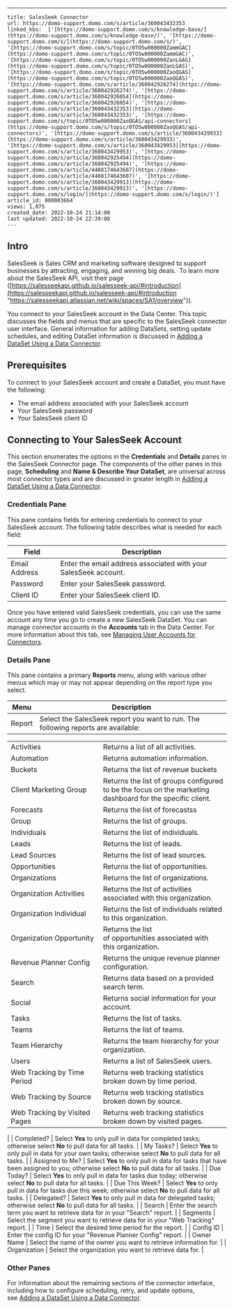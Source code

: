 ---
    title: SalesSeek Connector
    url: https://domo-support.domo.com/s/article/360043432353
    linked_kbs:  ['[https://domo-support.domo.com/s/knowledge-base/](https://domo-support.domo.com/s/knowledge-base/)', '[https://domo-support.domo.com/s/](https://domo-support.domo.com/s/)', '[https://domo-support.domo.com/s/topic/0TO5w000000ZammGAC](https://domo-support.domo.com/s/topic/0TO5w000000ZammGAC)', '[https://domo-support.domo.com/s/topic/0TO5w000000ZanLGAS](https://domo-support.domo.com/s/topic/0TO5w000000ZanLGAS)', '[https://domo-support.domo.com/s/topic/0TO5w000000ZaoQGAS](https://domo-support.domo.com/s/topic/0TO5w000000ZaoQGAS)', '[https://domo-support.domo.com/s/article/360042926274](https://domo-support.domo.com/s/article/360042926274)', '[https://domo-support.domo.com/s/article/360042926054](https://domo-support.domo.com/s/article/360042926054)', '[https://domo-support.domo.com/s/article/360043432353](https://domo-support.domo.com/s/article/360043432353)', '[https://domo-support.domo.com/s/topic/0TO5w000000ZaoQGAS/api-connectors](https://domo-support.domo.com/s/topic/0TO5w000000ZaoQGAS/api-connectors)', '[https://domo-support.domo.com/s/article/360043429933](https://domo-support.domo.com/s/article/360043429933)', '[https://domo-support.domo.com/s/article/360043429953](https://domo-support.domo.com/s/article/360043429953)', '[https://domo-support.domo.com/s/article/360042925494](https://domo-support.domo.com/s/article/360042925494)', '[https://domo-support.domo.com/s/article/4408174643607](https://domo-support.domo.com/s/article/4408174643607)', '[https://domo-support.domo.com/s/article/360043429913](https://domo-support.domo.com/s/article/360043429913)', '[https://domo-support.domo.com/s/login/](https://domo-support.domo.com/s/login/)']
    article_id: 000003664
    views: 1,075
    created_date: 2022-10-24 21:14:00
    last updated: 2022-10-24 22:39:00
    ---



Intro
-----


SalesSeek is Sales CRM and marketing software designed to support businesses by attracting, engaging, and winning big deals.  To learn more about the SalesSeek API, visit their page ([https://salesseekapi.github.io/salesseek-api/#introduction](https://salesseekapi.github.io/salesseek-api/#introduction "https://salesseekapi.atlassian.net/wiki/spaces/SA1/overview")).


You connect to your SalesSeek account in the Data Center. This topic discusses the fields and menus that are specific to the SalesSeek connector user interface. General information for adding DataSets, setting update schedules, and editing DataSet information is discussed in [Adding a DataSet Using a Data Connector](/s/article/360042926274 "Adding a DataSet Using a Data Connector").


Prerequisites
-------------


To connect to your SalesSeek account and create a DataSet, you must have the following:


* The email address associated with your SalesSeek account
* Your SalesSeek password
* Your SalesSeek client ID


Connecting to Your SalesSeek Account
------------------------------------


This section enumerates the options in the **Credentials** and **Details** panes in the SalesSeek Connector page. The components of the other panes in this page, **Scheduling** and **Name & Describe Your DataSet**, are universal across most connector types and are discussed in greater length in [Adding a DataSet Using a Data Connector](/s/article/360042926274 "Adding a DataSet Using a Data Connector").


### Credentials Pane


This pane contains fields for entering credentials to connect to your SalesSeek account. The following table describes what is needed for each field:  




| Field | Description |
| --- | --- |
| Email Address | Enter the email address associated with your SalesSeek account. |
| Password | Enter your SalesSeek password. |
| Client ID | Enter your SalesSeek client ID. |


Once you have entered valid SalesSeek credentials, you can use the same account any time you go to create a new SalesSeek DataSet. You can manage connector accounts in the **Accounts** tab in the Data Center. For more information about this tab, see [Managing User Accounts for Connectors](/s/article/360042926054 "Managing User Accounts for Connectors").


### Details Pane


This pane contains a primary **Reports** menu, along with various other menus which may or may not appear depending on the report type you select.




| Menu | Description |
| --- | --- |
| Report | Select the SalesSeek report you want to run. The following reports are available:

|  |  |
| --- | --- |
| Activities | Returns a list of all activities. |
| Automation | Returns automation information. |
| Buckets | Returns the list of revenue buckets |
| Client Marketing Group | Returns the list of groups configured to be the focus on the marketing dashboard for the specific client. |
| Forecasts | Returns the list of forecastss  |
| Group | Returns the list of groups. |
| Individuals | Returns the list of individuals.  |
| Leads | Returns the list of leads. |
| Lead Sources | Returns the list of lead sources. |
| Opportunities | Returns the list of opportunities. |
| Organizations | Returns the list of organizations. |
| Organization Activities | Returns the list of activities associated with this organization. |
| Organization Individual | Returns the list of individuals related to this organization. |
| Organization Opportunity | Returns the list of opportunities associated with this organization. |
| Revenue Planner Config | Returns the unique revenue planner configuration. |
| Search | Returns data based on a provided search term. |
| Social | Returns social information for your account. |
| Tasks | Returns the list of tasks. |
| Teams | Returns the list of teams. |
| Team Hierarchy | Returns the team hierarchy for your organization. |
| Users | Returns a list of SalesSeek users. |
| Web Tracking by Time Period | Returns web tracking statistics broken down by time period. |
| Web Tracking by Source | Returns web tracking statistics broken down by source. |
| Web Tracking by Visited Pages | Returns web tracking statistics broken down by visited pages. |

 |
| Completed? | Select **Yes** to only pull in data for completed tasks; otherwise select **No** to pull data for all tasks. |
| My Tasks? | Select **Yes** to only pull in data for your own tasks; otherwise select **No** to pull data for all tasks. |
| Assigned to Me? | Select **Yes** to only pull in data for tasks that have been assigned to you; otherwise select **No** to pull data for all tasks. |
| Due Today? | Select **Yes** to only pull in data for tasks due today; otherwise select **No** to pull data for all tasks. |
| Due This Week? | Select **Yes** to only pull in data for tasks due this week; otherwise select **No** to pull data for all tasks. |
| Delegated? | Select **Yes** to only pull in data for delegated tasks; otherwise select **No** to pull data for all tasks. |
| Search | Enter the search term you want to retrieve data for in your "Search" report. |
| Segments | Select the segment you want to retrieve data for in your "Web Tracking" report. |
| Time | Select the desired time period for the report. |
| Config ID | Enter the config ID for your "Revenue Planner Config" report. |
| Owner Name | Select the name of the owner you want to retrieve information for. |
| Organization | Select the organization you want to retrieve data for. |


### Other Panes


For information about the remaining sections of the connector interface, including how to configure scheduling, retry, and update options, see [Adding a DataSet Using a Data Connector](/s/article/360042926274 "Adding a DataSet Using a Data Connector").

